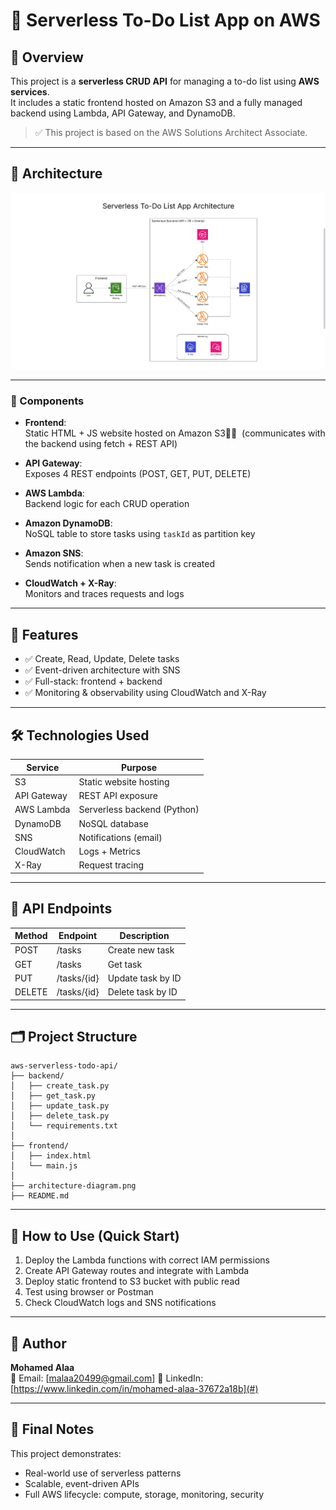
# 📝 Serverless To-Do List App on AWS

## 📌 Overview
This project is a **serverless CRUD API** for managing a to-do list using **AWS services**.  
It includes a static frontend hosted on Amazon S3 and a fully managed backend using Lambda, API Gateway, and DynamoDB.

> ✅ This project is based on the AWS Solutions Architect Associate.

---
## 🧱 Architecture

![Architecture](./architecture-diagram.png.PNG)

---

### 🔄 Components
- **Frontend**:  
  Static HTML + JS website hosted on Amazon S3  ِِ
  (communicates with the backend using fetch + REST API)

- **API Gateway**:  
  Exposes 4 REST endpoints (POST, GET, PUT, DELETE)

- **AWS Lambda**:  
  Backend logic for each CRUD operation

- **Amazon DynamoDB**:  
  NoSQL table to store tasks using `taskId` as partition key

- **Amazon SNS**:  
  Sends notification when a new task is created

- **CloudWatch + X-Ray**:  
  Monitors and traces requests and logs

---

## 🚀 Features

- ✅ Create, Read, Update, Delete tasks
- ✅ Event-driven architecture with SNS
- ✅ Full-stack: frontend + backend
- ✅ Monitoring & observability using CloudWatch and X-Ray

---

## 🛠 Technologies Used

| Service        | Purpose                          |
|----------------|----------------------------------|
| S3             | Static website hosting           |
| API Gateway    | REST API exposure                |
| AWS Lambda     | Serverless backend (Python)      |
| DynamoDB       | NoSQL database                   |
| SNS            | Notifications (email)            |
| CloudWatch     | Logs + Metrics                   |
| X-Ray          | Request tracing                  |

---

## 📮 API Endpoints

| Method | Endpoint         | Description         |
|--------|------------------|---------------------|
| POST   | /tasks           | Create new task     |
| GET    | /tasks           | Get task            |
| PUT    | /tasks/{id}      | Update task by ID   |
| DELETE | /tasks/{id}      | Delete task by ID   |

---

## 🗂 Project Structure

```
aws-serverless-todo-api/
├── backend/
│   ├── create_task.py
│   ├── get_task.py
│   ├── update_task.py
│   ├── delete_task.py
│   └── requirements.txt
│
├── frontend/
│   ├── index.html
│   └── main.js
│
├── architecture-diagram.png
├── README.md
```

---

## 🧪 How to Use (Quick Start)

1. Deploy the Lambda functions with correct IAM permissions
2. Create API Gateway routes and integrate with Lambda
3. Deploy static frontend to S3 bucket with public read
4. Test using browser or Postman
5. Check CloudWatch logs and SNS notifications

---

## 👤 Author

**Mohamed Alaa**  
📧 Email: [malaa20499@gmail.com]
🔗 LinkedIn: [https://www.linkedin.com/in/mohamed-alaa-37672a18b](#)

---

## 🏁 Final Notes

This project demonstrates:
- Real-world use of serverless patterns
- Scalable, event-driven APIs
- Full AWS lifecycle: compute, storage, monitoring, security
